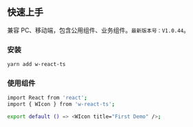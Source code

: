 ## 快速上手

兼容 PC、移动端，包含公用组件、业务组件。`最新版本号：V1.0.44`。

### 安装

```bash
yarn add w-react-ts
```

### 使用组件

```bash
import React from 'react';
import { WIcon } from 'w-react-ts';

export default () => <WIcon title="First Demo" />;
```
